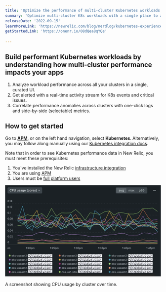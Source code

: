 ```yaml
---
title: 'Optimize the performance of multi-cluster Kubernetes workloads'
summary: 'Optimize multi-cluster K8s workloads with a single place to analyze app & cluster observability data'
releaseDate: '2022-09-15'
learnMoreLink: 'https://newrelic.com/blog/nerdlog/kubernetes-experience-in-APM' 
getStartedLink: 'https://onenr.io/08dQea8qYQe'

---
```


## Build performant Kubernetes workloads by understanding how multi-cluster performance impacts your apps

1. Analyze workload performance across all your clusters in a single, curated UI.
2. Get alerted with a real-time activity stream for K8s events and critical issues.
3. Correlate performance anomalies across clusters with one-click logs and side-by-side (selectable) metrics.

## How to get started

Go to [**APM**](https://onenr.io/08dQea8qYQe), or on the left hand navigation, select **Kubernetes**. Alternatively, you may follow along manually using our [Kubernetes integration docs](https://docs.newrelic.com/docs/apm/apm-ui-pages/monitoring/kubernetes-summary-page/).

Note that in order to see Kubernetes performance data in New Relic, you must meet these prerequisites:
1. You've installed the New Relic [infrastructure integration](https://docs.newrelic.com/docs/kubernetes-pixie/kubernetes-integration/installation/install-kubernetes-integration-using-helm)
2. You are using [APM](https://docs.newrelic.com/docs/apm/new-relic-apm/getting-started/introduction-apm/)
3. Users must be [full platform users](https://docs.newrelic.com/docs/accounts/accounts-billing/new-relic-one-user-management/user-type)

![A screenshot showing CPU usage by cluster over time.](./images/K8s_APM.webp "A screenshot showing CPU usage by cluster over time.")

<figcaption>A screenshot showing CPU usage by cluster over time.</figcaption>
